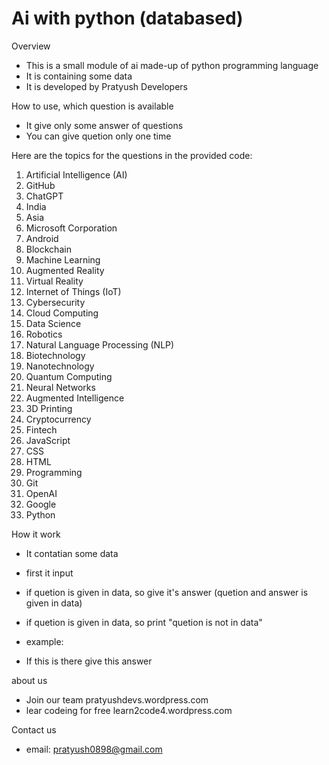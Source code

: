 # Ai with python (databased)

Overview

* This is a small module of ai made-up of python programming language
* It is containing some data
* It is developed by Pratyush Developers

How to use, which question is available
* It give only some answer of questions
* You can give quetion only one time

Here are the topics for the questions in the provided code:

1. Artificial Intelligence (AI)
2. GitHub
3. ChatGPT
4. India
5. Asia
6. Microsoft Corporation
7. Android
8. Blockchain
9. Machine Learning
10. Augmented Reality
11. Virtual Reality
12. Internet of Things (IoT)
13. Cybersecurity
14. Cloud Computing
15. Data Science
16. Robotics
17. Natural Language Processing (NLP)
18. Biotechnology
19. Nanotechnology
20. Quantum Computing
21. Neural Networks
22. Augmented Intelligence
23. 3D Printing
24. Cryptocurrency
25. Fintech
26. JavaScript
27. CSS
28. HTML
29. Programming
30. Git
31. OpenAI
32. Google
33. Python

How it work
* It contatian some data
* first it input
* if quetion is given in data, so give it's answer (quetion and answer is given in data)
*  if quetion is given in data, so print "quetion is not in data"

* example:
* If this is there give this answer

about us
* Join our team pratyushdevs.wordpress.com
* lear codeing for free learn2code4.wordpress.com

Contact us
* email: pratyush0898@gmail.com
